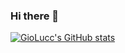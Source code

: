 ### Hi there 👋

[![GioLucc's GitHub stats](https://github-readme-stats.vercel.app/api?username=GioLucc&show_icons=true&theme=omni)](https://github.com/GioLucc/github-readme-stats)

<!--
**GioLucc/GioLucc** is a ✨ _special_ ✨ repository because its `README.md` (this file) appears on your GitHub profile.

Here are some ideas to get you started:

- 🔭 I’m currently working on ...
- 🌱 I’m currently learning ...
- 👯 I’m looking to collaborate on ...
- 🤔 I’m looking for help with ...
- 💬 Ask me about ...
- 📫 How to reach me: ...
- 😄 Pronouns: ...
- ⚡ Fun fact: ...
-->
